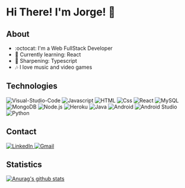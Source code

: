 # Hi There! I'm Jorge! :wave:

## About
<!--ts-->
  * :octocat: I'm a Web FullStack Developer
  * :seedling: Currently learning: React
  * :knife: Sharpening: Typescript
  * :notes: I love music and video games
<!--te-->

## Technologies
  <p>
    <img alt="Visual-Studio-Code" src="https://img.shields.io/badge/VSCode-007ACC?logo=Visual-Studio-Code&logoColor=white&style=for-the-badge" />
    <img alt="Javascript" src="https://img.shields.io/badge/Javascript-F7DF1E?logo=JavaScript&logoColor=black&style=for-the-badge" />
    <img alt="HTML" src="https://img.shields.io/badge/HTML-E34F26?logo=html5&logoColor=white&style=for-the-badge" />
    <img alt="Css" src="https://img.shields.io/badge/CSS-1572B6?logo=css3&logoColor=white&style=for-the-badge" />
    <img alt="React" src="https://img.shields.io/badge/React-61DAFB?logo=react&logoColor=black&style=for-the-badge" />
    <img alt="MySQL" src="https://img.shields.io/badge/MySQL-4479A1?logo=MySQL&logoColor=white&style=for-the-badge" />
    <img alt="MongoDB" src="https://img.shields.io/badge/MongoDB-47A248?logo=MongoDB&logoColor=white&style=for-the-badge" />
    <img alt="Node.js" src="https://img.shields.io/badge/Node.js-339933?logo=Node.js&logoColor=white&style=for-the-badge" />
    <img alt="Heroku" src="https://img.shields.io/badge/Heroku-430098?logo=Heroku&logoColor=white&style=for-the-badge" />
    <img alt="Java" src="https://img.shields.io/badge/Java-007396?logo=Java&logoColor=white&style=for-the-badge" />
    <img alt="Android" src="https://img.shields.io/badge/Android-3DDC84?logo=Android&logoColor=white&style=for-the-badge" />
    <img alt="Android Studio" src="https://img.shields.io/badge/Android_Studio-3DDC84?logo=Android-Studio&logoColor=white&style=for-the-badge" />
    <img alt="Python" src="https://img.shields.io/badge/Python-88FAF0?logo=Python&logoColor=white&style=for-the-badge" />
  </p>

## Contact
  <a href="https://www.linkedin.com/in/jorge-osiro/">
    <img alt="LinkedIn" src="https://img.shields.io/badge/LinkedIn-0077B5?logo=LinkedIn&logoColor=white&style=for-the-badge" />
  </a>
  <a href="mailto:jorge.h.s.osiro@gmail.com">
    <img alt="Gmail" src="https://img.shields.io/badge/Gmail-D14836?logo=Gmail&logoColor=white&style=for-the-badge" />
  </a>

## Statistics
  [![Anurag's github stats](https://github-readme-stats.vercel.app/api?username=JorgeHSOsiro&theme=tokyonight)](https://github.com/JorgeHSOsiro/github-readme-stats)
